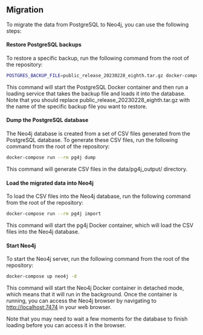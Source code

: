 ## Migration

To migrate the data from PostgreSQL to Neo4j, you can use the following steps:
#### Restore PostgreSQL backups

To restore a specific backup, run the following command from the root of the repository:

```Bash
POSTGRES_BACKUP_FILE=public_release_20230228_eighth.tar.gz docker-compose run --rm postgres-loader
```

This command will start the PostgreSQL Docker container and then run a loading service that takes the backup file and loads it into the database. Note that you should replace public_release_20230228_eighth.tar.gz with the name of the specific backup file you want to restore.

#### Dump the PostgreSQL database

The Neo4j database is created from a set of CSV files generated from the PostgreSQL database. To generate these CSV files, run the following command from the root of the repository:

```Bash
docker-compose run --rm pg4j dump
```

This command will generate CSV files in the data/pg4j_output/ directory.

#### Load the migrated data into Neo4j

To load the CSV files into the Neo4j database, run the following command from the root of the repository:

```Bash
docker-compose run --rm pg4j import
```

This command will start the pg4j Docker container, which will load the CSV files into the Neo4j database.

#### Start Neo4j

To start the Neo4j server, run the following command from the root of the repository:
```Bash
docker-compose up neo4j -d
```

This command will start the Neo4j Docker container in detached mode, which means that it will run in the background. Once the container is running, you can access the Neo4j browser by navigating to <http://localhost:7474> in your web browser.

Note that you may need to wait a few moments for the database to finish loading before you can access it in the browser.


